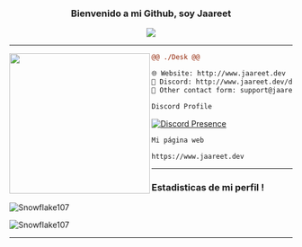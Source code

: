 <h3 align = 'center'>Bienvenido a mi Github, soy Jaareet</h3>

<p align="center">
  <img src="https://readme-typing-svg.herokuapp.com/?center=true&vCenter=true&color=cb204c&width=500&lines=Bienvenido" />
</p>

<hr>
<img align="left" height="250" src="https://www.jaareet.dev/assets/img/logo.png"/>

```diff
@@ ./Desk @@

🌐 Website: http://www.jaareet.dev
🧿 Discord: http://www.jaareet.dev/discord
📩 Other contact form: support@jaareet.dev
```

<div>
  <div>
  
```diff
Discord Profile
```
<!-- [![Discord Presence](https://lanyard-profile-readme.vercel.app/api/886670803234594856)](https://discord.com/users/710608592100917420) -->

[![Discord Presence](https://lanyard-profile-readme.vercel.app/api/710608592100917420?&animated=true&borderRadius=25px&idleMessage=Sin%20%ninguna%20actividad)](https://discord.com/users/710608592100917420)
    
    
    
```diff
Mi página web
```
    
```diff
https://www.jaareet.dev
```
    
<hr>
    


### Estadisticas de mi perfil !

![Snowflake107](https://github-readme-stats.vercel.app/api?username=Jaareet&show_icons=true&theme=tokyonight&hide=["issues"])

![Snowflake107](https://github-readme-stats.vercel.app/api/top-langs?username=Jaareet&show_icons=true&theme=tokyonight&layout=compact)
    
<hr>
